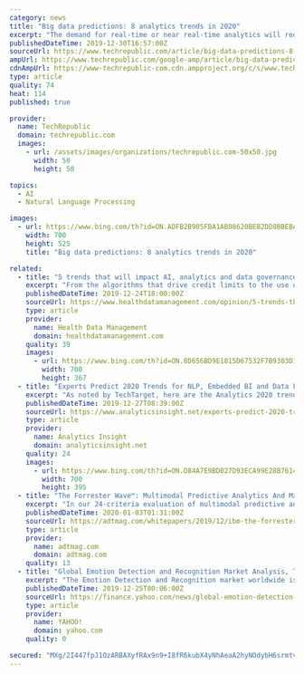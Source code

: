 ```yaml
---
category: news
title: "Big data predictions: 8 analytics trends in 2020"
excerpt: "The demand for real-time or near real-time analytics will require fast CPUs and in-memory processing. Companies want the ability to instantaneously respond to online sales activities, alerts about their production infrastructures, or sudden changes in financial markets and portfolios. 2. Natural-language processing Voice-based applications ..."
publishedDateTime: 2019-12-30T16:57:00Z
sourceUrl: https://www.techrepublic.com/article/big-data-predictions-8-analytics-trends-in-2020/
ampUrl: https://www.techrepublic.com/google-amp/article/big-data-predictions-8-analytics-trends-in-2020/
cdnAmpUrl: https://www-techrepublic-com.cdn.ampproject.org/c/s/www.techrepublic.com/google-amp/article/big-data-predictions-8-analytics-trends-in-2020/
type: article
quality: 74
heat: 114
published: true

provider:
  name: TechRepublic
  domain: techrepublic.com
  images:
    - url: /assets/images/organizations/techrepublic.com-50x50.jpg
      width: 50
      height: 50

topics:
  - AI
  - Natural Language Processing

images:
  - url: https://www.bing.com/th?id=ON.ADFB2B905FBA1AB08620BEB2DD8BBEBA
    width: 700
    height: 525
    title: "Big data predictions: 8 analytics trends in 2020"

related:
  - title: "5 trends that will impact AI, analytics and data governance in 2020"
    excerpt: "From the algorithms that drive credit limits to the use of facial recognition software, AI-driven technologies are under scrutiny from consumers and governments alike. As a result, many organizations are expected to add Digital Ethics Officers in the coming year. These officers will be responsible for implementing ethical frameworks to make ..."
    publishedDateTime: 2019-12-24T18:00:00Z
    sourceUrl: https://www.healthdatamanagement.com/opinion/5-trends-that-will-impact-ai-analytics-and-data-governance-in-2020
    type: article
    provider:
      name: Health Data Management
      domain: healthdatamanagement.com
    quality: 39
    images:
      - url: https://www.bing.com/th?id=ON.8D656BD9E1815D67532F7B9303D12D58
        width: 700
        height: 367
  - title: "Experts Predict 2020 Trends for NLP, Embedded BI and Data Literacy"
    excerpt: "As noted by TechTarget, here are the Analytics 2020 trends for Natural Language Processing (NLP), Embedded BI and Data Literacy predicted by industry experts. The year 2020 is expected to feature the ubiquitous AI capabilities of intelligent assistants enabled by NLP. Mike Leone, an analyst at Enterprise Strategy Group said, “there’s a lot ..."
    publishedDateTime: 2019-12-27T08:39:00Z
    sourceUrl: https://www.analyticsinsight.net/experts-predict-2020-trends-nlp-embedded-bi-data-literacy/
    type: article
    provider:
      name: Analytics Insight
      domain: analyticsinsight.net
    quality: 24
    images:
      - url: https://www.bing.com/th?id=ON.D84A7E9BD027D93ECA99E28B7614612A
        width: 700
        height: 395
  - title: "The Forrester Wave™: Multimodal Predictive Analytics And Machine Learning Solutions"
    excerpt: "In our 24-criteria evaluation of multimodal predictive analytics and machine learning (PAML) providers, we identified the 13 most significant ones — Dataiku, Datawatch, FICO, IBM, KNIME, MathWorks, Microsoft, RapidMiner, Salford Systems (Minitab), SAP, SAS, TIBCO Software, and World Programming — and researched, analyzed, and scored them."
    publishedDateTime: 2020-01-03T01:31:00Z
    sourceUrl: https://adtmag.com/whitepapers/2019/12/ibm-the-forrester-wave-multimodal-predictive-analytics-and-machine-learning-solutions-ds-eds-us.aspx?tc=page0
    type: article
    provider:
      name: adtmag.com
      domain: adtmag.com
    quality: 13
  - title: "Global Emotion Detection and Recognition Market Analysis, Trends, and Forecasts 2019-2025 - ResearchAndMarkets.com"
    excerpt: "The Emotion Detection and Recognition market worldwide is projected to grow by US$116.7 Billion, driven by a compounded growth of 39.2%. Natural Language Processing, one of the segments analyzed and sized in this study, displays the potential to grow at over 40%. The shifting dynamics supporting this growth makes it critical for businesses in ..."
    publishedDateTime: 2019-12-25T00:06:00Z
    sourceUrl: https://finance.yahoo.com/news/global-emotion-detection-recognition-market-140900237.html
    type: article
    provider:
      name: YAHOO!
      domain: yahoo.com
    quality: 0

secured: "MXg/2I447fpJ1OzARBAXyfRAx9n9+I8fR6kubX4yNhAeaA2hyNOdybH6srmtv4Jwi4bcsdM9diAkiyihWss8VNbf27rR/ZeK5bTvdk3mGFgT0RobqeyiDTPk0iLhpNSChwUk1pCoAuWl4/CjbS2f2HSHbkzU4Pr7/1aX2FgrtDsYxzjob4IzE1B3H1c+IaO9zZhoeVm3CyHzOoLfRiCM+Dhm5Xfsfb2Oy9MAcKESoqffWQXai2VQV6QyovGfGwG2XdxxMfSv52dSeLEjN8RROQ==;7q7phprCBVe9Bz2LUXfPdQ=="
---
```


